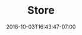 ---
title: "Store"
date: 2018-10-03T16:43:47-07:00
draft: false

description: Learn How to Code. Build your Brand. Hire Diesmo 5 for web and design needs.
---